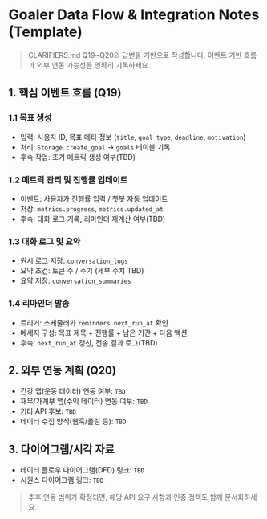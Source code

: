 # Goaler Data Flow & Integration Notes (Template)

> CLARIFIERS.md Q19~Q20의 답변을 기반으로 작성합니다. 이벤트 기반 흐름과 외부 연동 가능성을 명확히 기록하세요.

## 1. 핵심 이벤트 흐름 (Q19)

### 1.1 목표 생성
- 입력: 사용자 ID, 목표 메타 정보 (`title`, `goal_type`, `deadline`, `motivation`)
- 처리: `Storage.create_goal` → `goals` 테이블 기록
- 후속 작업: 초기 메트릭 생성 여부(TBD)

### 1.2 메트릭 관리 및 진행률 업데이트
- 이벤트: 사용자가 진행률 입력 / 챗봇 자동 업데이트
- 저장: `metrics.progress`, `metrics.updated_at`
- 후속: 대화 로그 기록, 리마인더 재계산 여부(TBD)

### 1.3 대화 로그 및 요약
- 원시 로그 저장: `conversation_logs`
- 요약 조건: 토큰 수 / 주기 (세부 수치 TBD)
- 요약 저장: `conversation_summaries`

### 1.4 리마인더 발송
- 트리거: 스케줄러가 `reminders.next_run_at` 확인
- 메세지 구성: 목표 제목 + 진행률 + 남은 기간 + 다음 액션
- 후속: `next_run_at` 갱신, 전송 결과 로그(TBD)

## 2. 외부 연동 계획 (Q20)
- 건강 앱(운동 데이터) 연동 여부: `TBD`
- 재무/가계부 앱(수익 데이터) 연동 여부: `TBD`
- 기타 API 후보: `TBD`
- 데이터 수집 방식(웹훅/폴링 등): `TBD`

## 3. 다이어그램/시각 자료
- 데이터 플로우 다이어그램(DFD) 링크: `TBD`
- 시퀀스 다이어그램 링크: `TBD`

> 추후 연동 범위가 확정되면, 해당 API 요구 사항과 인증 정책도 함께 문서화하세요.

